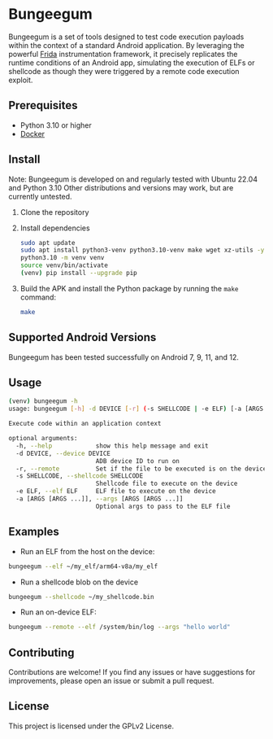 # Bungeegum

Bungeegum is a set of tools designed to test code execution payloads within the
context of a standard Android application. By leveraging the powerful
[Frida](https://frida.re/docs/home/) instrumentation framework, it precisely
replicates the runtime conditions of an Android app, simulating the execution
of ELFs or shellcode as though they were triggered by a remote code execution
exploit.

## Prerequisites

- Python 3.10 or higher
- [Docker](https://docs.docker.com/get-docker/)

## Install

Note: Bungeegum is developed on and regularly tested with Ubuntu 22.04 and
Python 3.10 Other distributions and versions may work, but are currently
untested.

1. Clone the repository

2. Install dependencies

    ```sh
    sudo apt update
    sudo apt install python3-venv python3.10-venv make wget xz-utils -y
    python3.10 -m venv venv
    source venv/bin/activate
    (venv) pip install --upgrade pip
    ```

3. Build the APK and install the Python package by running the `make` command:

    ```sh
    make
    ```

## Supported Android Versions

Bungeegum has been tested successfully on Android 7, 9, 11, and 12.

## Usage

```sh
(venv) bungeegum -h
usage: bungeegum [-h] -d DEVICE [-r] (-s SHELLCODE | -e ELF) [-a [ARGS [ARGS ...]]]

Execute code within an application context

optional arguments:
  -h, --help            show this help message and exit
  -d DEVICE, --device DEVICE
                        ADB device ID to run on
  -r, --remote          Set if the file to be executed is on the device
  -s SHELLCODE, --shellcode SHELLCODE
                        Shellcode file to execute on the device
  -e ELF, --elf ELF     ELF file to execute on the device
  -a [ARGS [ARGS ...]], --args [ARGS [ARGS ...]]
                        Optional args to pass to the ELF file
```

## Examples

- Run an ELF from the host on the device:

```sh
bungeegum --elf ~/my_elf/arm64-v8a/my_elf
```

- Run a shellcode blob on the device

```sh
bungeegum --shellcode ~/my_shellcode.bin
```

- Run an on-device ELF:

```sh
bungeegum --remote --elf /system/bin/log --args "hello world"
```

## Contributing

Contributions are welcome! If you find any issues or have suggestions for
improvements, please open an issue or submit a pull request.

## License

This project is licensed under the GPLv2 License.

